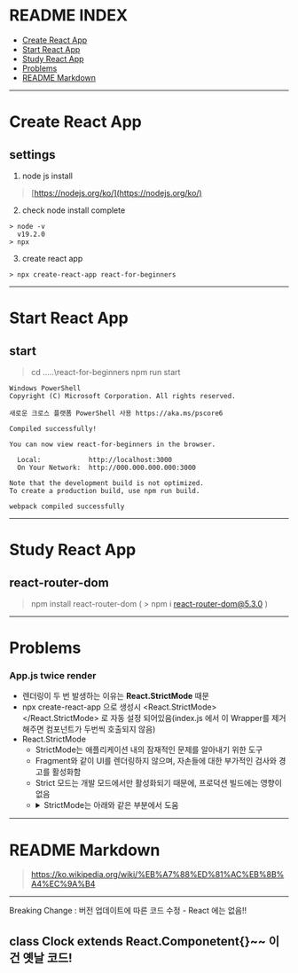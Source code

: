 # README INDEX
+ [Create React App](#CreateReactApp)<br/>
+ [Start React App](#StartReactApp)<br/>
+ [Study React App](#StudyReactApp)<br/>
+ [Problems](#Problems)<br/>
+ [README Markdown](#markdownWiki)<br/>

------------------------------------------------------
<a name="CreateReactApp"></a>
# Create React App
## settings
1. node js install
>[https://nodejs.org/ko/](https://nodejs.org/ko/)

2. check node install complete
```
> node -v
  v19.2.0
> npx
```

3. create react app
```
> npx create-react-app react-for-beginners
```

------------------------------------------------------
<a name="StartReactApp"></a>
# Start React App
## start
> cd .....\react-for-beginners
> npm run start
```
Windows PowerShell
Copyright (C) Microsoft Corporation. All rights reserved.

새로운 크로스 플랫폼 PowerShell 사용 https://aka.ms/pscore6

Compiled successfully!

You can now view react-for-beginners in the browser.

  Local:            http://localhost:3000
  On Your Network:  http://000.000.000.000:3000

Note that the development build is not optimized.
To create a production build, use npm run build. 

webpack compiled successfully
```
------------------------------------------------------
<a name="StudyReactApp"></a>
# Study React App
## react-router-dom
> npm install react-router-dom   ( > npm i react-router-dom@5.3.0 )

------------------------------------------------------

<a name="Problems"></a>
# Problems
### App.js twice render
- 렌더링이 두 번 발생하는 이유는 <strong>React.StrictMode</strong> 때문
- npx create-react-app 으로 생성시 <React.StrictMode><App/></React.StrictMode> 로 자동 설정 되어있음(index.js 에서 이 Wrapper를 제거해주면 컴포넌트가 두번씩 호출되지 않음)
-  React.StrictMode
    + StrictMode는 애플리케이션 내의 잠재적인 문제를 알아내기 위한 도구
    + Fragment와 같이 UI를 렌더링하지 않으며, 자손들에 대한 부가적인 검사와 경고를 활성화함
    + Strict 모드는 개발 모드에서만 활성화되기 때문에, 프로덕션 빌드에는 영향이 없음
    + <details>
        <summary>StrictMode는 아래와 같은 부분에서 도움</summary>
        <ul>
          <li>안전하지 않은 생명주기를 사용하는 컴포넌트 발견</li>
          <li>레거시 문자열 ref 사용에 대한 경고</li>
          <li>권장되지 않는 findDOMNode 사용에 대한 경고</li>
          <li>예상치 못한 부작용 검사</li>
          <li>레거시 context API 검사</li>
        </ul>
      </details>

------------------------------------------------------
<a name="markdownWiki"></a>
# README Markdown
>https://ko.wikipedia.org/wiki/%EB%A7%88%ED%81%AC%EB%8B%A4%EC%9A%B4


------------------------------------------------------
Breaking Change : 버전 업데이트에 따른 코드 수정 - React 에는 없음!! 

class Clock extends React.Componetent{}~~ 이건 옛날 코드! 
------------------------------------------------------



